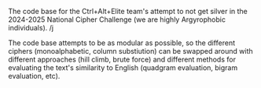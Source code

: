 The code base for the Ctrl+Alt+Elite team's attempt to not get silver in the 2024-2025 National Cipher Challenge (we are highly Argyrophobic individuals).                          /j

The code base attempts to be as modular as possible, so the different ciphers (monoalphabetic, column substiution) can be swapped around with different approaches (hill climb, brute force) and different methods for evaluating the text's similarity to English (quadgram evaluation, bigram evaluation, etc).
